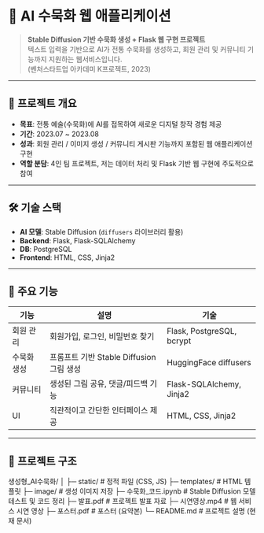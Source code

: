 # 🎨 AI 수묵화 웹 애플리케이션
> **Stable Diffusion 기반 수묵화 생성 + Flask 웹 구현 프로젝트**  
> 텍스트 입력을 기반으로 AI가 전통 수묵화를 생성하고, 회원 관리 및 커뮤니티 기능까지 지원하는 웹서비스입니다.  
> (벤처스타트업 아카데미 K프로젝트, 2023)

---

## 📌 프로젝트 개요
- **목표**: 전통 예술(수묵화)에 AI를 접목하여 새로운 디지털 창작 경험 제공
- **기간**: 2023.07 ~ 2023.08
- **성과**: 회원 관리 / 이미지 생성 / 커뮤니티 게시판 기능까지 포함된 웹 애플리케이션 구현
- **역할 분담**: 4인 팀 프로젝트, 저는 데이터 처리 및 Flask 기반 웹 구현에 주도적으로 참여

---

## 🛠️ 기술 스택
- **AI 모델**: Stable Diffusion (`diffusers` 라이브러리 활용)
- **Backend**: Flask, Flask-SQLAlchemy
- **DB**: PostgreSQL
- **Frontend**: HTML, CSS, Jinja2

---

## 🧩 주요 기능
| 기능 | 설명 | 기술 |
|------|------|------|
| 회원 관리 | 회원가입, 로그인, 비밀번호 찾기 | Flask, PostgreSQL, bcrypt |
| 수묵화 생성 | 프롬프트 기반 Stable Diffusion 그림 생성 | HuggingFace diffusers |
| 커뮤니티 | 생성된 그림 공유, 댓글/피드백 기능 | Flask-SQLAlchemy, Jinja2 |
| UI | 직관적이고 간단한 인터페이스 제공 | HTML, CSS, Jinja2 |

---

## 📂 프로젝트 구조
생성형_AI수묵화/
│
├─ static/ # 정적 파일 (CSS, JS)
├─ templates/ # HTML 템플릿
├─ image/ # 생성 이미지 저장
├─ 수묵화_코드.ipynb # Stable Diffusion 모델 테스트 및 코드 정리
├─ 발표.pdf # 프로젝트 발표 자료
├─ 시연영상.mp4 # 웹 서비스 시연 영상
├─ 포스터.pdf # 포스터 (요약본)
└─ README.md # 프로젝트 설명 (현재 문서)
